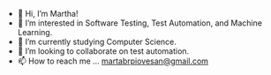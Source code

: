 - 👋 Hi, I’m Martha!
- 👀 I’m interested in Software Testing, Test Automation, and Machine Learning.
- 🌱 I’m currently studying Computer Science.
- 💞️ I’m looking to collaborate on test automation.
- 📫 How to reach me ... martabrpiovesan@gmail.com

<!---
marthabrp/marthabrp is a ✨ special ✨ repository because its `README.md` (this file) appears on your GitHub profile.
You can click the Preview link to take a look at your changes.
--->
